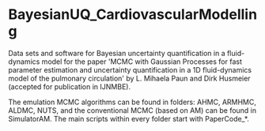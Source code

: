 # BayesianUQ_CardiovascularModelling
Data sets and software for Bayesian uncertainty quantification in a fluid-dynamics model for the paper 'MCMC with Gaussian Processes for fast parameter estimation and 
uncertainty quantification in a 1D fluid-dynamics model of the pulmonary circulation' by L. Mihaela Paun and Dirk Husmeier (accepted for publication in IJNMBE).

The emulation MCMC algorithms can be found in folders: AHMC, ARMHMC, ALDMC, NUTS, and the conventional MCMC (based on AM) can be found in SimulatorAM. 
The main scripts within every folder start with PaperCode_*.


